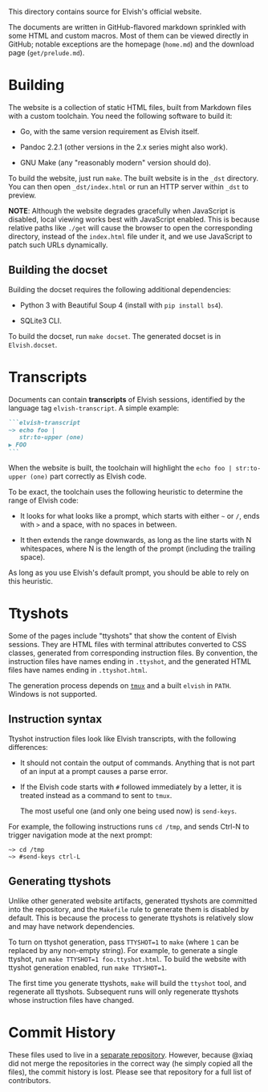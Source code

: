 This directory contains source for Elvish's official website.

The documents are written in GitHub-flavored markdown sprinkled with some HTML
and custom macros. Most of them can be viewed directly in GitHub; notable
exceptions are the homepage (`home.md`) and the download page
(`get/prelude.md`).

# Building

The website is a collection of static HTML files, built from Markdown files with
a custom toolchain. You need the following software to build it:

-   Go, with the same version requirement as Elvish itself.

-   Pandoc 2.2.1 (other versions in the 2.x series might also work).

-   GNU Make (any "reasonably modern" version should do).

To build the website, just run `make`. The built website is in the `_dst`
directory. You can then open `_dst/index.html` or run an HTTP server within
`_dst` to preview.

**NOTE**: Although the website degrades gracefully when JavaScript is disabled,
local viewing works best with JavaScript enabled. This is because relative paths
like `./get` will cause the browser to open the corresponding directory, instead
of the `index.html` file under it, and we use JavaScript to patch such URLs
dynamically.

## Building the docset

Building the docset requires the following additional dependencies:

-   Python 3 with Beautiful Soup 4 (install with `pip install bs4`).

-   SQLite3 CLI.

To build the docset, run `make docset`. The generated docset is in
`Elvish.docset`.

# Transcripts

Documents can contain **transcripts** of Elvish sessions, identified by the
language tag `elvish-transcript`. A simple example:

````markdown
```elvish-transcript
~> echo foo |
   str:to-upper (one)
▶ FOO
```
````

When the website is built, the toolchain will highlight the
`echo foo | str:to-upper (one)` part correctly as Elvish code.

To be exact, the toolchain uses the following heuristic to determine the range
of Elvish code:

-   It looks for what looks like a prompt, which starts with either `~` or `/`,
    ends with `>` and a space, with no spaces in between.

-   It then extends the range downwards, as long as the line starts with N
    whitespaces, where N is the length of the prompt (including the trailing
    space).

As long as you use Elvish's default prompt, you should be able to rely on this
heuristic.

# Ttyshots

Some of the pages include "ttyshots" that show the content of Elvish sessions.
They are HTML files with terminal attributes converted to CSS classes, generated
from corresponding instruction files. By convention, the instruction files have
names ending in `.ttyshot`, and the generated HTML files have names ending in
`.ttyshot.html`.

The generation process depends on [`tmux`](https://github.com/tmux/tmux) and a
built `elvish` in `PATH`. Windows is not supported.

## Instruction syntax

Ttyshot instruction files look like Elvish transcripts, with the following
differences:

-   It should not contain the output of commands. Anything that is not part of
    an input at a prompt causes a parse error.

-   If the Elvish code starts with `#` followed immediately by a letter, it is
    treated instead as a command to sent to `tmux`.

    The most useful one (and only one being used now) is `send-keys`.

For example, the following instructions runs `cd /tmp`, and sends Ctrl-N to
trigger navigation mode at the next prompt:

```
~> cd /tmp
~> #send-keys ctrl-L
```

## Generating ttyshots

Unlike other generated website artifacts, generated ttyshots are committed into
the repository, and the `Makefile` rule to generate them is disabled by default.
This is because the process to generate ttyshots is relatively slow and may have
network dependencies.

To turn on ttyshot generation, pass `TTYSHOT=1` to `make` (where `1` can be
replaced by any non-empty string). For example, to generate a single ttyshot,
run `make TTYSHOT=1 foo.ttyshot.html`. To build the website with ttyshot
generation enabled, run `make TTYSHOT=1`.

The first time you generate ttyshots, `make` will build the `ttyshot` tool, and
regenerate all ttyshots. Subsequent runs will only regenerate ttyshots whose
instruction files have changed.

# Commit History

These files used to live in a
[separate repository](https://github.com/elves/elvish.io). However, because
@xiaq did not merge the repositories in the correct way (he simply copied all
the files), the commit history is lost. Please see that repository for a full
list of contributors.
